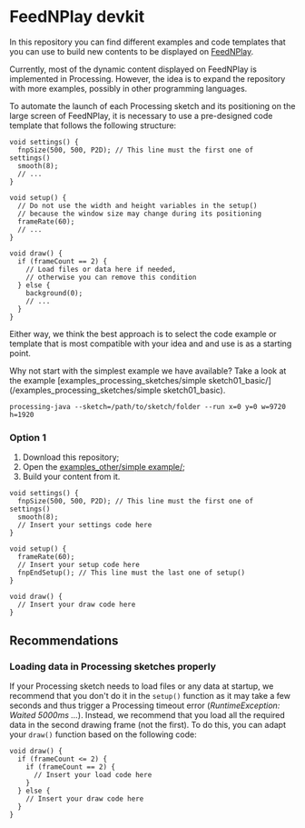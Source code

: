 # FeedNPlay devkit

In this repository you can find different examples and code templates that you can use to build new contents to be displayed on [FeedNPlay](https://feednplay.dei.uc.pt).

Currently, most of the dynamic content displayed on FeedNPlay is implemented in Processing. However, the idea is to expand the repository with more examples, possibly in other programming languages.

To automate the launch of each Processing sketch and its positioning on the large screen of FeedNPlay, it is necessary to use a pre-designed code template that follows the following structure:

```processing
void settings() {
  fnpSize(500, 500, P2D); // This line must the first one of settings()
  smooth(8);
  // ...
}

void setup() {
  // Do not use the width and height variables in the setup()
  // because the window size may change during its positioning
  frameRate(60);
  // ...
}

void draw() {
  if (frameCount == 2) {
    // Load files or data here if needed,
    // otherwise you can remove this condition
  } else {
    background(0);
    // ...
  }
}
```
Either way, we think the best approach is to select the code example or template that is most compatible with your idea and and use is as a starting point.

Why not start with the simplest example we have available? Take a look at the example [examples_processing_sketches/simple sketch01_basic/](/examples_processing_sketches/simple sketch01_basic).


```console
processing-java --sketch=/path/to/sketch/folder --run x=0 y=0 w=9720 h=1920
```

### Option 1

1. Download this repository;
2. Open the [examples_other/simple example/](/examples_other/basic_sketch);
3. Build your content from it.

```processing
void settings() {
  fnpSize(500, 500, P2D); // This line must the first one of settings()
  smooth(8);
  // Insert your settings code here
}

void setup() {
  frameRate(60);
  // Insert your setup code here
  fnpEndSetup(); // This line must the last one of setup()
}

void draw() {
  // Insert your draw code here
}
```

## Recommendations

### Loading data in Processing sketches properly

If your Processing sketch needs to load files or any data at startup, we recommend that you don't do it in the `setup()` function as it may take a few seconds and thus trigger a Processing timeout error (_RuntimeException: Waited 5000ms …_). Instead, we recommend that you load all the required data in the second drawing frame (not the first). To do this, you can adapt your `draw()` function based on the following code:

```processing
void draw() {
  if (frameCount <= 2) {
    if (frameCount == 2) {
      // Insert your load code here
    }
  } else {
    // Insert your draw code here
  }
}
```
